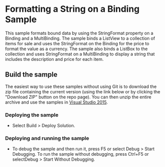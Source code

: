 
# Formatting a String on a Binding Sample
This sample formats bound data by using the StringFormat property on a Binding and a MultiBinding. The sample binds a ListView to a collection of items for sale and uses the StringFormat on the Binding for the price to format the value as a currency. The sample also binds a ListBox to the collection and uses StringFormat on a MultiBinding to display a string that includes the description and price for each item.

## Build the sample
The easiest way to use these samples without using Git is to download the zip file containing the current version (using the link below or by clicking the "Download ZIP" button on the repo page). You can then unzip the entire archive and use the samples in [Visual Studio 2015](https://www.visualstudio.com/wpf-vs).

### Deploying the sample
- Select Build > Deploy Solution. 

### Deploying and running the sample
- To debug the sample and then run it, press F5 or select Debug >  Start Debugging. To run the sample without debugging, press Ctrl+F5 or selectDebug > Start Without Debugging. 

